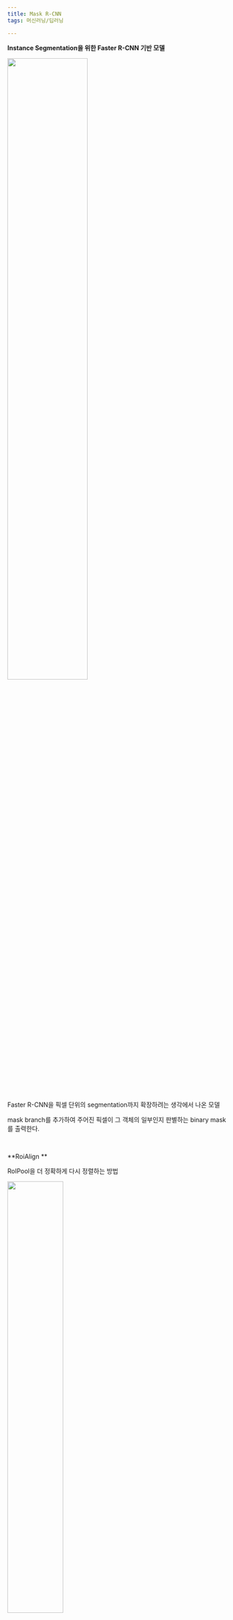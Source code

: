 ```yaml
---
title: Mask R-CNN
tags: 머신러닝/딥러닝

---
```


**Instance Segmentation을 위한 Faster R-CNN 기반 모델**

<img src="https://user-images.githubusercontent.com/71831714/107454839-19ab0380-6b91-11eb-8760-363ce770c654.png" width="60%" height="60%">

<br>

Faster R-CNN을 픽셀 단위의 segmentation까지 확장하려는 생각에서 나온 모델

mask branch를 추가하여 주어진 픽셀이 그 객체의 일부인지 판별하는 binary mask를 출력한다.

<br>

**RoiAlign **

RoIPool을 더 정확하게 다시 정렬하는 방법

<img src="https://user-images.githubusercontent.com/71831714/107454840-1adc3080-6b91-11eb-95cf-9cf59d0f53ba.png" width="50%" height="50%">

<br>

<img src="https://user-images.githubusercontent.com/71831714/107456119-faad7100-6b92-11eb-910e-569927ed1a3e.jpg" width="50%" height="50%">

<br>

기존 RolPool에서는 Feature Map에서 압축된 2.93 픽셀에서 소수점을 버린 2픽셀을 선택하게 되는데 이는 misalignmnet를 유발한다.

반면, RoIAlign에서는 이중선형보간법(bilinear interpolation)를 활용하여 2.93에 근접한 값을 선택한다.

결과적으로 픽셀 단위의 오차가 줄어든 mask들은 Faster R-CNN에서 생성된 classification과 bounding boxes와 합쳐져 보다 정확한 segmentation을 보여준다.

<br>
